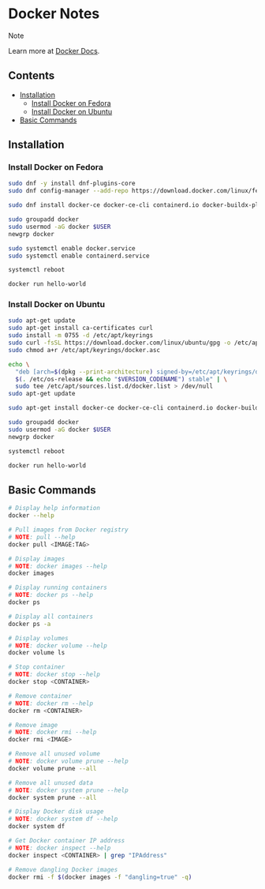 # Docker Notes

> [!NOTE]
> Learn more at [Docker Docs](https://docs.docker.com/engine/install/).

## Contents

- [Installation](#installation)
  - [Install Docker on Fedora](#install-docker-on-fedora)
  - [Install Docker on Ubuntu](#install-docker-on-ubuntu)
- [Basic Commands](#basic-commands)

## Installation

### Install Docker on Fedora

```bash
sudo dnf -y install dnf-plugins-core
sudo dnf config-manager --add-repo https://download.docker.com/linux/fedora/docker-ce.repo

sudo dnf install docker-ce docker-ce-cli containerd.io docker-buildx-plugin docker-compose-plugin

sudo groupadd docker
sudo usermod -aG docker $USER
newgrp docker

sudo systemctl enable docker.service
sudo systemctl enable containerd.service

systemctl reboot

docker run hello-world
```


### Install Docker on Ubuntu

```bash
sudo apt-get update
sudo apt-get install ca-certificates curl
sudo install -m 0755 -d /etc/apt/keyrings
sudo curl -fsSL https://download.docker.com/linux/ubuntu/gpg -o /etc/apt/keyrings/docker.asc
sudo chmod a+r /etc/apt/keyrings/docker.asc

echo \
  "deb [arch=$(dpkg --print-architecture) signed-by=/etc/apt/keyrings/docker.asc] https://download.docker.com/linux/ubuntu \
  $(. /etc/os-release && echo "$VERSION_CODENAME") stable" | \
  sudo tee /etc/apt/sources.list.d/docker.list > /dev/null
sudo apt-get update

sudo apt-get install docker-ce docker-ce-cli containerd.io docker-buildx-plugin docker-compose-plugin

sudo groupadd docker
sudo usermod -aG docker $USER
newgrp docker

systemctl reboot

docker run hello-world
```


## Basic Commands

```bash
# Display help information
docker --help

# Pull images from Docker registry
# NOTE: pull --help
docker pull <IMAGE:TAG>

# Display images
# NOTE: docker images --help
docker images

# Display running containers
# NOTE: docker ps --help
docker ps

# Display all containers
docker ps -a

# Display volumes
# NOTE: docker volume --help
docker volume ls

# Stop container
# NOTE: docker stop --help
docker stop <CONTAINER>

# Remove container
# NOTE: docker rm --help
docker rm <CONTAINER>

# Remove image
# NOTE: docker rmi --help
docker rmi <IMAGE>

# Remove all unused volume
# NOTE: docker volume prune --help
docker volume prune --all

# Remove all unused data
# NOTE: docker system prune --help
docker system prune --all

# Display Docker disk usage
# NOTE: docker system df --help
docker system df

# Get Docker container IP address
# NOTE: docker inspect --help
docker inspect <CONTAINER> | grep "IPAddress"

# Remove dangling Docker images
docker rmi -f $(docker images -f "dangling=true" -q)
```
